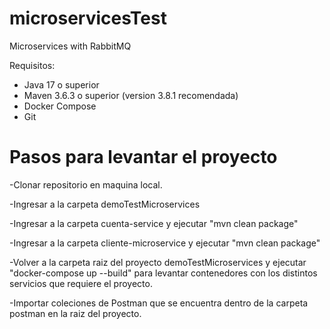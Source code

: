 # microservicesTest 
Microservices with RabbitMQ


 Requisitos:
- Java 17 o superior
- Maven 3.6.3 o superior (version 3.8.1 recomendada)
- Docker Compose
- Git

# Pasos para levantar el proyecto

-Clonar repositorio en maquina local.

-Ingresar a la carpeta demoTestMicroservices

-Ingresar a la carpeta cuenta-service y ejecutar "mvn clean package"

-Ingresar a la carpeta cliente-microservice y ejecutar "mvn clean package"

-Volver a la carpeta raiz del proyecto demoTestMicroservices y ejecutar "docker-compose up --build" para levantar contenedores con los distintos servicios que requiere el proyecto.

-Importar coleciones de Postman que se encuentra dentro de la carpeta postman en la raiz del proyecto.





  




